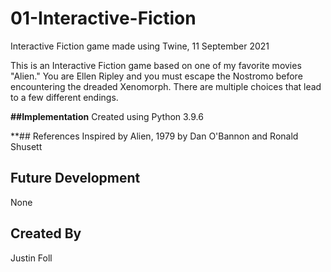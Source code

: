 # 01-Interactive-Fiction
Interactive Fiction game made using Twine, 11 September 2021

This is an Interactive Fiction game based on one of my favorite movies "Alien."
You are Ellen Ripley and you must escape the Nostromo before encountering the dreaded Xenomorph.
There are multiple choices that lead to a few different endings.

**##Implementation**
Created using Python 3.9.6

**## References
Inspired by Alien, 1979 by Dan O'Bannon and Ronald Shusett

## Future Development
None

## Created By
Justin Foll


